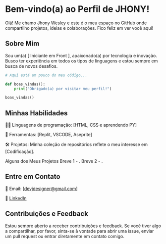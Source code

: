 # Bem-vindo(a) ao Perfil de JHONY!

Olá! Me chamo Jhony Wesley e este é o meu espaço no GitHub onde compartilho projetos, ideias e colaborações. Fico feliz em ver você aqui!

## Sobre Mim

Sou um(a) [ Iniciante em Front ], apaixonado(a) por tecnologia e inovação. Busco ter experiência em todos os tipos de linguagens e estou sempre em busca de novos desafios.

```python
# Aqui está um pouco do meu código...

def boas_vindas():
    print("Obrigado(a) por visitar meu perfil!")

boas_vindas()
```



## Minhas Habilidades

👩‍💻 Linguagens de programação: [HTML, CSS e aprendendo PY]

🔧 Ferramentas: [Replit, VSCODE, Aseprite]

🛠️ Projetos: Minha coleção de repositórios reflete o meu interesse em [Codificação].

Alguns dos Meus Projetos
Breve 1 - .
Breve 2 - .

## Entre em Contato
📧 Email: [devjdesigner@gmail.com]

🔗 [LinkedIn](https://www.linkedin.com/in/jhony-wesley-02b6a8288/)

## Contribuições e Feedback
Estou sempre aberto a receber contribuições e feedback. Se você tiver algo a compartilhar, por favor, sinta-se à vontade para abrir uma issue, enviar um pull request ou entrar diretamente em contato comigo.
